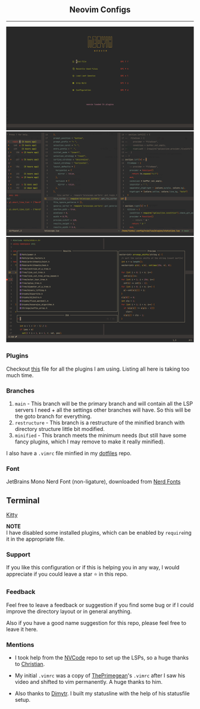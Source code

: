 <center>
<h2>Neovim Configs</h2>
</center>

---

![Setup1](assets/images/setup2.png)
![Setup2](assets/images/setup.png)
![Setup3](assets/images/setup3.png)



### Plugins

 Checkout [this](lua/settings/plugins.vim) file for all the plugins I am using. Listing all here is taking too much time.


### Branches

1. ```main``` - This branch will be the primary branch and will contain all the LSP servers I need + all the settings other branches will have. So this will be the goto branch for everything.
2. ```restructure``` - This branch is a restructure of the minified branch with directory structure little bit modified.
3. ```minified``` - This branch meets the minimum needs (but still have some fancy plugins, which I may remove to make it really minified).

I also have a ```.vimrc``` file minfied in my [dotfiles](https://github.com/Tinku10/dotfiles) repo.

### Font
 JetBrains Mono Nerd Font (non-ligature), downloaded from [Nerd Fonts](https://www.nerdfonts.com/)

## Terminal
[Kitty](https://sw.kovidgoyal.net/kitty/index.html)

<b>NOTE</b>
<br>
I have disabled some installed plugins, which can be enabled by ```require```ing it in the appropriate file.

### Support
If you like this configuration or if this is helping you in any way, I would appreciate if you could leave a star ⭐ in this repo.

### Feedback
Feel free to leave a feedback or suggestion if you find some bug or if I could improve the directory layout or in general anything.

Also if you have a good name suggestion for this repo, please feel free to leave it here.

### Mentions

* I took help from the [NVCode](https://github.com/ChristianChiarulli/LunarVim/tree/nvcode) repo to set up the LSPs, so a huge thanks to [Christian](https://github.com/ChristianChiarulli).

* My initial ```.vimrc``` was a copy of [ThePrimegean](https://github.com/ThePrimeagen)'s ```.vimrc``` after I saw his video and shifted to vim permanently. A huge thanks to him.

* Also thanks to [Dimytr](https://github.com/voitd). I built my statusline with the help of his statusfile setup.
